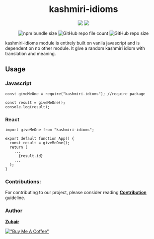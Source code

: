 <div align="center"><h1>kashmiri-idioms</h1>

<img src="https://img.shields.io/github/issues/user2695/kashmiri-idioms">
<img src="https://img.shields.io/github/forks/user2695/kashmiri-idioms">

![npm bundle size](https://img.shields.io/bundlephobia/minzip/kashmiri-idioms?style=plastic)
![GitHub repo file count](https://img.shields.io/github/directory-file-count/user2695/kashmiri-idioms?color=red&style=plastic)
![GitHub repo size](https://img.shields.io/github/repo-size/user2695/kashmiri-idioms?color=yellow&style=plastic)</div>

kashmiri-idioms module is entirely built on vanila javascript and is dependent on no other module. It give a random kashmiri idiom with translation and meaning.

## Usage

### Javascript

```
const giveMeOne = require("kashmiri-idioms"); //require package

const result = giveMeOne();
console.log(result);
```

### React

```
import giveMeOne from "kashmiri-idioms";

export default function App() {
  const result = giveMeOne();
  return (
    ...
      {result.id}
    ...
  );
}
```

### Contributions:

For contributing to our project, please consider reading **[Contribution](https://github.com/user2695/kashmiri-idioms/blob/master/Contribution.md)** guideline.

### Author

**[Zubair](https://github.com/user2695)**

[!["Buy Me A Coffee"](https://www.buymeacoffee.com/assets/img/custom_images/orange_img.png)](https://www.buymeacoffee.com/zykhan37)
